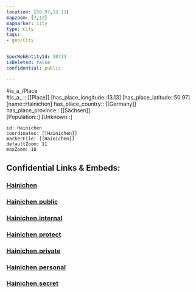 ```yaml
---
location: [50.97,13.13] 
mapzoom: [7,12] 
mapmarker: city 
type: City
tags:
- geo/City


SpocWebEntityId: 30713
isDeleted: false
confidential: public

---
```

#is_a_/Place  
#is_a_ :: [[Place]] 
[has_place_longitude::13.13] 
[has_place_latitude::50.97] 
[name::Hainichen] 
has_place_country:: [[Germany]]  
has_place_province:: [[Sachsen]]  
[Population::] 
[Unknown::] 


```leaflet
id: Hainichen
coordinates: [[Hainichen]] 
markerFile: [[Hainichen]] 
defaultZoom: 11 
maxZoom: 18
```


## Confidential Links & Embeds: 

### [Hainichen](/_Standards/Earth/Continent/Europe/Europe~Central/Germany/Germany~East/Sachsen/counties~Sachsen/Mittelsachsen/cities~Mittelsachsen/Hainichen.md) 

### [Hainichen.public](/_public/Earth/Continent/Europe/Europe~Central/Germany/Germany~East/Sachsen/counties~Sachsen/Mittelsachsen/cities~Mittelsachsen/Hainichen.public.md) 

### [Hainichen.internal](/_internal/Earth/Continent/Europe/Europe~Central/Germany/Germany~East/Sachsen/counties~Sachsen/Mittelsachsen/cities~Mittelsachsen/Hainichen.internal.md) 

### [Hainichen.protect](/_protect/Earth/Continent/Europe/Europe~Central/Germany/Germany~East/Sachsen/counties~Sachsen/Mittelsachsen/cities~Mittelsachsen/Hainichen.protect.md) 

### [Hainichen.private](/_private/Earth/Continent/Europe/Europe~Central/Germany/Germany~East/Sachsen/counties~Sachsen/Mittelsachsen/cities~Mittelsachsen/Hainichen.private.md) 

### [Hainichen.personal](/_personal/Earth/Continent/Europe/Europe~Central/Germany/Germany~East/Sachsen/counties~Sachsen/Mittelsachsen/cities~Mittelsachsen/Hainichen.personal.md) 

### [Hainichen.secret](/_secret/Earth/Continent/Europe/Europe~Central/Germany/Germany~East/Sachsen/counties~Sachsen/Mittelsachsen/cities~Mittelsachsen/Hainichen.secret.md)


